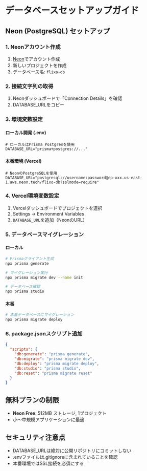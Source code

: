 # データベースセットアップガイド

## Neon (PostgreSQL) セットアップ

### 1. Neonアカウント作成
1. [Neon](https://neon.tech/)でアカウント作成
2. 新しいプロジェクトを作成
3. データベース名: `flixo-db`

### 2. 接続文字列の取得
1. Neonダッシュボードで「Connection Details」を確認
2. DATABASE_URLをコピー

### 3. 環境変数設定

#### ローカル開発 (.env)
```
# ローカルはPrisma Postgresを使用
DATABASE_URL="prisma+postgres://..."
```

#### 本番環境 (Vercel)
```
# NeonのPostgreSQLを使用
DATABASE_URL="postgresql://username:password@ep-xxx.us-east-1.aws.neon.tech/flixo-db?sslmode=require"
```

### 4. Vercel環境変数設定
1. Vercelダッシュボードでプロジェクトを選択
2. Settings → Environment Variables
3. `DATABASE_URL`を追加（NeonのURL）

### 5. データベースマイグレーション

#### ローカル
```bash
# Prismaクライアント生成
npx prisma generate

# マイグレーション実行
npx prisma migrate dev --name init

# データベース確認
npx prisma studio
```

#### 本番
```bash
# 本番データベースにマイグレーション
npx prisma migrate deploy
```

### 6. package.jsonスクリプト追加
```json
{
  "scripts": {
    "db:generate": "prisma generate",
    "db:migrate": "prisma migrate dev",
    "db:deploy": "prisma migrate deploy",
    "db:studio": "prisma studio",
    "db:reset": "prisma migrate reset"
  }
}
```

## 無料プランの制限
- **Neon Free**: 512MB ストレージ, 1プロジェクト
- 小～中規模アプリケーションに最適

## セキュリティ注意点
- DATABASE_URLは絶対に公開リポジトリにコミットしない
- .envファイルは.gitignoreに含まれていることを確認
- 本番環境ではSSL接続を必須にする